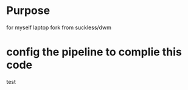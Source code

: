 # Purpose 
for myself laptop
fork from suckless/dwm

# config the pipeline to complie this code

test
